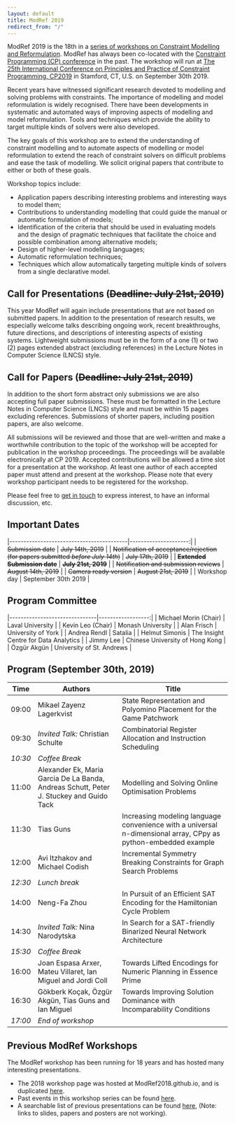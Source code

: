 ```yaml
---
layout: default
title: ModRef 2019
redirect_from: "/"
---
```


ModRef 2019 is the 18th in a [series of workshops on Constraint Modelling and Reformulation](https://www-users.cs.york.ac.uk/~frisch/ModRef/).
ModRef has always been co-located with the [Constraint Programming (CP) conference](http://www.a4cp.org/events/cp-conference-series) in the past.
The workshop will run at [The 25th International Conference on Principles and Practice of Constraint Programming, CP2019](http://cp2019.a4cp.org/) in Stamford, CT, U.S. on September 30th 2019.

Recent years have witnessed significant research devoted to modelling and solving problems with constraints.
The importance of modelling and model reformulation is widely recognised.
There have been developments in systematic and automated ways of improving aspects of modelling and model reformulation.
Tools and techniques which provide the ability to target multiple kinds of solvers were also developed.

The key goals of this workshop are
to extend the understanding of constraint modelling and
to automate aspects of modelling or model reformulation to extend the reach of constraint solvers on difficult problems and ease the task of modelling.
We solicit original papers that contribute to either or both of these goals.

Workshop topics include:

- Application papers describing interesting problems and interesting ways to model them;
- Contributions to understanding modelling that could guide the manual or automatic formulation of models;
- Identification of the criteria that should be used in evaluating models and the design of pragmatic techniques that facilitate the choice and possible combination among alternative models;
- Design of higher-level modelling languages;
- Automatic reformulation techniques;
- Techniques which allow automatically targeting multiple kinds of solvers from a single declarative model.


## <a name="callForPres"></a> Call for Presentations (~~Deadline: July 21st, 2019~~)
This year ModRef will again include presentations that are not based on submitted papers. In addition to the presentation of research results, we especially welcome talks describing ongoing work, recent breakthroughs, future directions, and descriptions of interesting aspects of existing systems. Lightweight submissions must be in the form of a one (1) or two (2) pages extended abstract (excluding references) in the Lecture Notes in Computer Science (LNCS) style.
<!--- Please submit your extended abstract in PDF format using [EasyChair](https://easychair.org/conferences/?conf=modref2019). --->

## <a name="callForPapers"></a> Call for Papers (~~Deadline: July 21st, 2019~~)
In addition to the short form abstract only submissions we are also accepting full paper submissions. These must be formatted in the Lecture Notes in Computer Science (LNCS) style and must be within 15 pages excluding references. Submissions of shorter papers, including position papers, are also welcome.
<!--- Please submit your paper in PDF format using [EasyChair](https://easychair.org/conferences/?conf=modref2019). --->

All submissions will be reviewed and those that are well-written and make a worthwhile contribution to the topic of the workshop will be accepted for publication in the workshop proceedings. The proceedings will be available electronically at CP 2019. Accepted contributions will be allowed a time slot for a presentation at the workshop. At least one author of each accepted paper must attend and present at the workshop. Please note that every workshop participant needs to be registered for the workshop.

Please feel free to [get in touch](mailto:michael.morin@osd.ulaval.ca) to express interest, to have an informal discussion, etc.

## <a name="importantDates"></a> Important Dates

|------------------------------------------|---------------------:|
| ~~Submission date~~                      | ~~July 14th, 2019~~  |
| ~~Notification of acceptance/rejection (for papers submitted *before July 14th*)~~ | ~~July 17th, 2019~~ |
| ~~**Extended Submission date**~~         | ~~**July 21st, 2019**~~ |
| ~~Notification and submission reviews~~  | ~~August 14th, 2019~~ |
| ~~Camera ready version~~                 | ~~August 21st, 2019~~ |
| Workshop day                             | September 30th 2019  |


## <a name="programCommittee"></a> Program Committee

|-------------------------------|------------------:|
| Michael Morin (Chair)         | Laval University |
| Kevin Leo (Chair)             | Monash University |
| Alan Frisch                   | University of York |
| Andrea Rendl                  | Satalia |
| Helmut Simonis                | The Insight Centre for Data Analytics |
| Jimmy Lee                     | Chinese University of Hong Kong |
| Özgür Akgün                   | University of St. Andrews |


## <a name="timetable"></a> Program (September 30th, 2019)

| Time | Authors | Title |
|------| ------- | ----- |
| 09:00 | Mikael Zayenz Lagerkvist | State Representation and Polyomino Placement for the Game Patchwork |
| 09:30 | *Invited Talk:* Christian Schulte | Combinatorial Register Allocation and Instruction Scheduling |
| *10:30* | *Coffee Break* | |
| 11:00 | Alexander Ek, Maria Garcia De La Banda, Andreas Schutt, Peter J. Stuckey and Guido Tack | Modelling and Solving Online Optimisation Problems |
| 11:30 | Tias Guns | Increasing modeling language convenience with a universal n-dimensional array, CPpy as python-embedded example |
| 12:00 | Avi Itzhakov and Michael Codish | Incremental Symmetry Breaking Constraints for Graph Search Problems |
| *12:30* | *Lunch break* | | 
| 14:00 | Neng-Fa Zhou | In  Pursuit of an Efficient SAT Encoding for the Hamiltonian Cycle Problem |
| 14:30 | *Invited Talk:* Nina Narodytska | In Search for a SAT-friendly Binarized Neural Network Architecture |
| *15:30* | *Coffee Break* | |
| 16:00 | Joan Espasa Arxer, Mateu Villaret, Ian Miguel and Jordi Coll | Towards Lifted Encodings for Numeric Planning in Essence Prime |
| 16:30 | Gökberk Koçak, Özgür Akgün, Tias Guns and Ian Miguel | Towards Improving Solution Dominance with Incomparability Conditions |
| *17:00* | *End of workshop* |


## <a name="pmodrefs"></a> Previous ModRef Workshops
The ModRef workshop has been running for 18 years and has hosted many interesting presentations.

 - The 2018 workshop page was hosted at ModRef2018.github.io, and is duplicated [here](ModRef2018).
 - Past events in this workshop series can be found [here](https://www-users.cs.york.ac.uk/~frisch/ModRef/).
 - A searchable list of previous presentations can be found [here](ModRefHistory), (Note: links to slides, papers and posters are not working).


